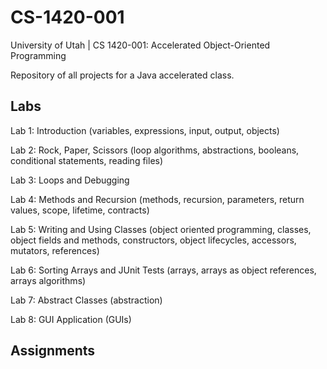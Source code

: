 # CS-1420-001
University of Utah | CS 1420-001: Accelerated Object-Oriented Programming

Repository of all projects for a Java accelerated class.

## Labs

Lab 1: Introduction (variables, expressions, input, output, objects)

Lab 2: Rock, Paper, Scissors (loop algorithms, abstractions, booleans, conditional statements, reading files)

Lab 3: Loops and Debugging

Lab 4: Methods and Recursion (methods, recursion, parameters, return values, scope, lifetime, contracts)

Lab 5: Writing and Using Classes (object oriented programming, classes, object fields and methods, constructors, object lifecycles, accessors, mutators, references)

Lab 6: Sorting Arrays and JUnit Tests (arrays, arrays as object references, arrays algorithms)

Lab 7: Abstract Classes (abstraction)

Lab 8: GUI Application (GUIs)

## Assignments
